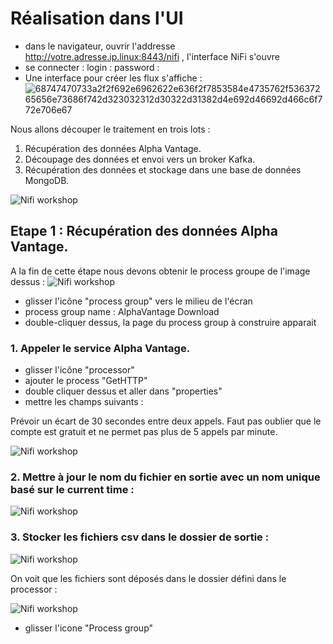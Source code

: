 # Réalisation dans l'UI
- dans le  navigateur, ouvrir l'addresse http://votre.adresse.ip.linux:8443/nifi , l'interface NiFi s'ouvre
- se connecter : login :            password : 
- Une  interface pour créer les flux  s'affiche :
![68747470733a2f2f692e6962622e636f2f7853584e4735762f53637265656e73686f742d323032312d30322d31382d4e692d46692d466c6f772e706e67](https://user-images.githubusercontent.com/73080397/192320163-16bbd029-f290-4d57-be99-35143d0100c4.png)




Nous allons découper le traitement en trois lots :
1. Récupération des données Alpha Vantage.
2. Découpage des données et envoi vers un broker Kafka.
3. Récupération des données et stockage dans une base de données MongoDB.

![Nifi workshop](https://i.ibb.co/6H11VgZ/Screenshot-2021-02-18-Ni-Fi-Flow-00.png)


## Etape 1 : Récupération des données Alpha Vantage.
A  la fin de cette étape nous devons obtenir le process groupe de l'image dessus :
![Nifi workshop](https://i.ibb.co/k9J8kdz/Screenshot-2021-02-18-Ni-Fi-Flow-01.png)
- glisser l'icône "process group" vers le milieu de l'écran
- process group name : AlphaVantage Download
- double-cliquer dessus, la page du process group à construire apparait

### 1. Appeler le service Alpha Vantage.</br>

- glisser l'icône "processor" 
- ajouter le process "GetHTTP"
- double cliquer dessus et aller dans "properties"
- mettre les champs suivants :
      
      
      

Prévoir un écart de 30 secondes entre deux appels. Faut pas oublier que le compte est gratuit et ne permet pas plus de 5 appels par minute.

![Nifi workshop](https://i.ibb.co/4gkR7Qx/Screenshot-2021-02-18-Ni-Fi-Flow-02.png)

### 2. Mettre à jour le nom du fichier en sortie avec un nom unique basé sur le current time :

![Nifi workshop](https://i.ibb.co/vwJkJq3/Screenshot-2021-02-18-Ni-Fi-Flow-03.png)

### 3. Stocker les fichiers csv dans le dossier de sortie :

![Nifi workshop](https://i.ibb.co/tcjxJRz/Screenshot-2021-02-18-Ni-Fi-Flow-04.png)

On voit que les fichiers sont déposés dans le dossier défini dans le processor :

![Nifi workshop](https://i.ibb.co/ZhRgrdx/Screenshot-from-2021-02-18-14-28-00.png)
- glisser l'icone "Process group" 
